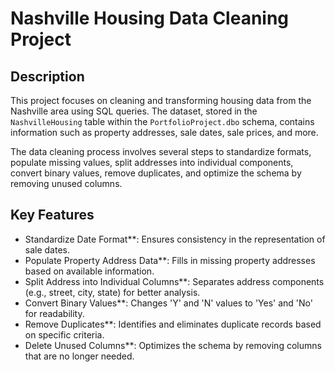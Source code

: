 # Nashville Housing Data Cleaning Project

## Description

This project focuses on cleaning and transforming housing data from the Nashville area using SQL queries. The dataset, stored in the `NashvilleHousing` table within the `PortfolioProject.dbo` schema, contains information such as property addresses, sale dates, sale prices, and more.

The data cleaning process involves several steps to standardize formats, populate missing values, split addresses into individual components, convert binary values, remove duplicates, and optimize the schema by removing unused columns.

## Key Features

- Standardize Date Format**: Ensures consistency in the representation of sale dates.
- Populate Property Address Data**: Fills in missing property addresses based on available information.
- Split Address into Individual Columns**: Separates address components (e.g., street, city, state) for better analysis.
- Convert Binary Values**: Changes 'Y' and 'N' values to 'Yes' and 'No' for readability.
- Remove Duplicates**: Identifies and eliminates duplicate records based on specific criteria.
- Delete Unused Columns**: Optimizes the schema by removing columns that are no longer needed.


